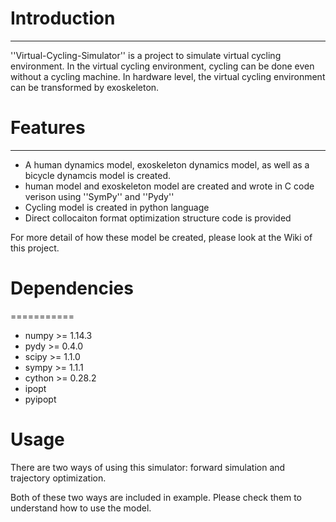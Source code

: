 # Introduction
----------
''Virtual-Cycling-Simulator'' is a project to simulate virtual cycling environment. 
In the virtual cycling environment, cycling can be done even without a cycling machine.
In hardware level, the virtual cycling environment can be transformed by exoskeleton.

# Features
--------

- A human dynamics model, exoskeleton dynamics model, as well as a bicycle dynamcis model is created. 
- human model and exoskeleton model are created and wrote in C code verison using ''SymPy'' and ''Pydy''
- Cycling model is created in python language
- Direct collocaiton format optimization structure code is provided

For more detail of how these model be created, please look at the Wiki of this project.


# Dependencies
===========
- numpy  >= 1.14.3     
- pydy  >= 0.4.0
- scipy >= 1.1.0
- sympy  >= 1.1.1
- cython >= 0.28.2
- ipopt
- pyipopt

# Usage

There are two ways of using this simulator: forward simulation and trajectory optimization. 

Both of these two ways are included in example. Please check them to understand how to use the model.

